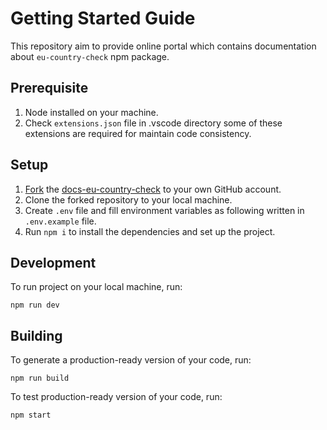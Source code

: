 # Getting Started Guide

This repository aim to provide online portal which contains documentation about `eu-country-check` npm package.

## Prerequisite

1. Node installed on your machine.
2. Check `extensions.json` file in .vscode directory some of these extensions are required for maintain code consistency.

## Setup

1. [Fork](https://docs.github.com/en/get-started/quickstart/fork-a-repo) the [docs-eu-country-check](https://github.com/Sunny-unik/docs-eu-country-check) to your own GitHub account.
2. Clone the forked repository to your local machine.
3. Create `.env` file and fill environment variables as following written in `.env.example` file.
4. Run `npm i` to install the dependencies and set up the project.

## Development

To run project on your local machine, run:

```shell
npm run dev
```

## Building

To generate a production-ready version of your code, run:

```shell
npm run build
```

To test production-ready version of your code, run:

```shell
npm start
```
